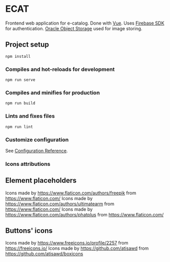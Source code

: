 # ECAT

Frontend web application for e-catalog. Done with [Vue](https://vuejs.org/). Uses [Firebase SDK](https://www.npmjs.com/package/firebase) for authentication. [Oracle Object Storage](https://www.oracle.com/cloud/storage/object-storage.html) used for image storing.

## Project setup
```
npm install
```

### Compiles and hot-reloads for development
```
npm run serve
```

### Compiles and minifies for production
```
npm run build
```

### Lints and fixes files
```
npm run lint
```

### Customize configuration
See [Configuration Reference](https://cli.vuejs.org/config/).

### Icons attributions
## Element placeholders
Icons made by https://www.flaticon.com/authors/freepik from https://www.flaticon.com/
Icons made by https://www.flaticon.com/authors/ultimatearm from https://www.flaticon.com/
Icons made by https://www.flaticon.com/authors/phatplus from https://www.flaticon.com/

## Buttons' icons
Icons made by https://www.freeicons.io/profile/2257 from https://freeicons.io/
Icons made by https://github.com/atisawd from https://github.com/atisawd/boxicons
